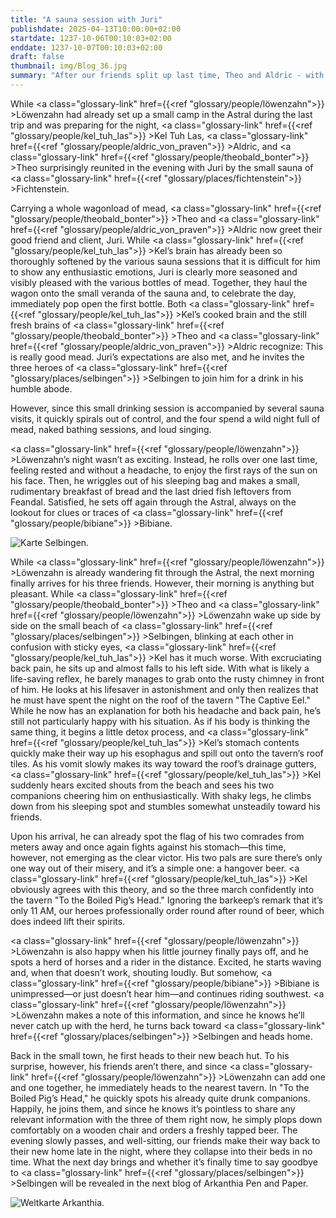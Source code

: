 ```yaml
---
title: "A sauna session with Juri"
publishdate: 2025-04-13T10:00:00+02:00
startdate: 1237-10-06T00:10:03+02:00
enddate: 1237-10-07T00:10:03+02:00
draft: false
thumbnail: img/Blog_36.jpg
summary: "After our friends split up last time, Theo and Aldric - with a whole truckload of the finest mead in their luggage - celebrate a cheerful reunion with Juri and Kel Tuh Las today. Meanwhile, Löwenzahn relaxes and enjoys the silence of the Astral Mountains in search of Bibiane. Find out here whether she is successful and how the reunion with our other friends turns out:"
---
```



While <a class="glossary-link" href={{<ref "glossary/people/löwenzahn">}} >Löwenzahn</a> had already set up a small camp in the Astral during the last trip and was preparing for the night, <a class="glossary-link" href={{<ref "glossary/people/kel_tuh_las">}} >Kel Tuh Las</a>, <a class="glossary-link" href={{<ref "glossary/people/aldric_von_praven">}} >Aldric</a>, and <a class="glossary-link" href={{<ref "glossary/people/theobald_bonter">}} >Theo</a> surprisingly reunited in the evening with Juri by the small sauna of <a class="glossary-link" href={{<ref "glossary/places/fichtenstein">}} >Fichtenstein</a>.

Carrying a whole wagonload of mead, <a class="glossary-link" href={{<ref "glossary/people/theobald_bonter">}} >Theo</a> and <a class="glossary-link" href={{<ref "glossary/people/aldric_von_praven">}} >Aldric</a> now greet their good friend and client, Juri. While <a class="glossary-link" href={{<ref "glossary/people/kel_tuh_las">}} >Kel</a>’s brain has already been so thoroughly softened by the various sauna sessions that it is difficult for him to show any enthusiastic emotions, Juri is clearly more seasoned and visibly pleased with the various bottles of mead. Together, they haul the wagon onto the small veranda of the sauna and, to celebrate the day, immediately pop open the first bottle. Both <a class="glossary-link" href={{<ref "glossary/people/kel_tuh_las">}} >Kel</a>’s cooked brain and the still fresh brains of <a class="glossary-link" href={{<ref "glossary/people/theobald_bonter">}} >Theo</a> and <a class="glossary-link" href={{<ref "glossary/people/aldric_von_praven">}} >Aldric</a> recognize: This is really good mead. Juri’s expectations are also met, and he invites the three heroes of <a class="glossary-link" href={{<ref "glossary/places/selbingen">}} >Selbingen</a> to join him for a drink in his humble abode.

However, since this small drinking session is accompanied by several sauna visits, it quickly spirals out of control, and the four spend a wild night full of mead, naked bathing sessions, and loud singing.

<a class="glossary-link" href={{<ref "glossary/people/löwenzahn">}} >Löwenzahn</a>’s night wasn’t as exciting. Instead, he rolls over one last time, feeling rested and without a headache, to enjoy the first rays of the sun on his face. Then, he wriggles out of his sleeping bag and makes a small, rudimentary breakfast of bread and the last dried fish leftovers from Feandal. Satisfied, he sets off again through the Astral, always on the lookout for clues or traces of <a class="glossary-link" href={{<ref "glossary/people/bibiane">}} >Bibiane</a>.

<div class="img-max center">
  <img class="img-fluid" title="Karte Selbingen" alt="Karte Selbingen." src="/img/selbingen.jpg" />
</div>

While <a class="glossary-link" href={{<ref "glossary/people/löwenzahn">}} >Löwenzahn</a> is already wandering fit through the Astral, the next morning finally arrives for his three friends. However, their morning is anything but pleasant. While <a class="glossary-link" href={{<ref "glossary/people/theobald_bonter">}} >Theo</a> and <a class="glossary-link" href={{<ref "glossary/people/löwenzahn">}} >Löwenzahn</a> wake up side by side on the small beach of <a class="glossary-link" href={{<ref "glossary/places/selbingen">}} >Selbingen</a>, blinking at each other in confusion with sticky eyes, <a class="glossary-link" href={{<ref "glossary/people/kel_tuh_las">}} >Kel</a> has it much worse. With excruciating back pain, he sits up and almost falls to his left side. With what is likely a life-saving reflex, he barely manages to grab onto the rusty chimney in front of him. He looks at his lifesaver in astonishment and only then realizes that he must have spent the night on the roof of the tavern "The Captive Eel." While he now has an explanation for both his headache and back pain, he’s still not particularly happy with his situation. As if his body is thinking the same thing, it begins a little detox process, and <a class="glossary-link" href={{<ref "glossary/people/kel_tuh_las">}} >Kel</a>’s stomach contents quickly make their way up his esophagus and spill out onto the tavern’s roof tiles. As his vomit slowly makes its way toward the roof’s drainage gutters, <a class="glossary-link" href={{<ref "glossary/people/kel_tuh_las">}} >Kel</a> suddenly hears excited shouts from the beach and sees his two companions cheering him on enthusiastically. With shaky legs, he climbs down from his sleeping spot and stumbles somewhat unsteadily toward his friends.

Upon his arrival, he can already spot the flag of his two comrades from meters away and once again fights against his stomach—this time, however, not emerging as the clear victor. His two pals are sure there’s only one way out of their misery, and it’s a simple one: a hangover beer. <a class="glossary-link" href={{<ref "glossary/people/kel_tuh_las">}} >Kel</a> obviously agrees with this theory, and so the three march confidently into the tavern "To the Boiled Pig’s Head." Ignoring the barkeep’s remark that it’s only 11 AM, our heroes professionally order round after round of beer, which does indeed lift their spirits.

<a class="glossary-link" href={{<ref "glossary/people/löwenzahn">}} >Löwenzahn</a> is also happy when his little journey finally pays off, and he spots a herd of horses and a rider in the distance. Excited, he starts waving and, when that doesn’t work, shouting loudly. But somehow, <a class="glossary-link" href={{<ref "glossary/people/bibiane">}} >Bibiane</a> is unimpressed—or just doesn’t hear him—and continues riding southwest. <a class="glossary-link" href={{<ref "glossary/people/löwenzahn">}} >Löwenzahn</a> makes a note of this information, and since he knows he’ll never catch up with the herd, he turns back toward <a class="glossary-link" href={{<ref "glossary/places/selbingen">}} >Selbingen</a> and heads home.

Back in the small town, he first heads to their new beach hut. To his surprise, however, his friends aren’t there, and since <a class="glossary-link" href={{<ref "glossary/people/löwenzahn">}} >Löwenzahn</a> can add one and one together, he immediately heads to the nearest tavern. In "To the Boiled Pig’s Head," he quickly spots his already quite drunk companions. Happily, he joins them, and since he knows it’s pointless to share any relevant information with the three of them right now, he simply plops down comfortably on a wooden chair and orders a freshly tapped beer. The evening slowly passes, and well-sitting, our friends make their way back to their new home late in the night, where they collapse into their beds in no time. What the next day brings and whether it’s finally time to say goodbye to <a class="glossary-link" href={{<ref "glossary/places/selbingen">}} >Selbingen</a> will be revealed in the next blog of Arkanthia Pen and Paper.

<div class="img-max center">
  <img class="img-fluid" title="Weltkarte Arkanthia" alt="Weltkarte Arkanthia." src="/img/Arkanthia_Full_Map_Selbingen_Astral_und_Aki.jpg" />
</div>
